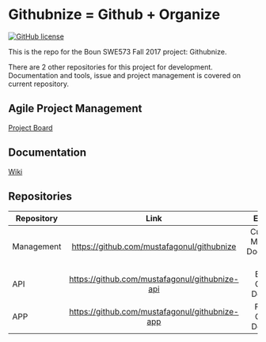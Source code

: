 # Githubnize = Github + Organize

[![GitHub license](https://img.shields.io/badge/license-MIT-blue.svg)](https://raw.githubusercontent.com/mustafagonul/Fall2017Swe573/master/LICENSE)

This is the repo for the Boun SWE573 Fall 2017 project: Githubnize. 

There are 2 other repositories for this project for development. Documentation and tools, issue and project management is covered on current repository.


## Agile Project Management
[Project Board](https://github.com/mustafagonul/Fall2017Swe573/projects/3)

## Documentation

[Wiki](https://github.com/mustafagonul/Fall2017Swe573/wiki)

## Repositories

| Repository | Link                                           | Explanation                                        |
|------------|:----------------------------------------------:|:--------------------------------------------------:|
| Management | https://github.com/mustafagonul/githubnize     | Current Repo, Management, Documentation, Utilities |
| API        | https://github.com/mustafagonul/githubnize-api | Backend of Githubnize. Development                 |
| APP        | https://github.com/mustafagonul/githubnize-app | Frontend of Githubnize. Development                |
